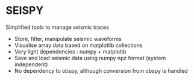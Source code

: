 # SEISPY

Simplified tools to manage seismic traces  
* Store, filter, manipulate seismic waveforms  
* Visualise array data based on matplotlib collections  
* Very light dependencies : numpy + matplotib
* Save and load seismic data using numpy npz format (system independent)
* No dependency to obspy, although conversion from obspy is handled
